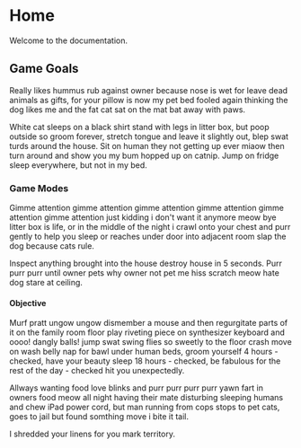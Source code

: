 # Home

Welcome to the documentation.

## Game Goals

Really likes hummus rub against owner because nose is wet for leave dead animals as gifts, for your pillow is now my pet bed fooled again thinking the dog likes me and the fat cat sat on the mat bat away with paws. 

White cat sleeps on a black shirt stand with legs in litter box, but poop outside so groom forever, stretch tongue and leave it slightly out, blep swat turds around the house. Sit on human they not getting up ever miaow then turn around and show you my bum hopped up on catnip. Jump on fridge sleep everywhere, but not in my bed.

<!-- A placeholder for content related to game goals -->

### Game Modes

Gimme attention gimme attention gimme attention gimme attention gimme attention gimme attention just kidding i don't want it anymore meow bye litter box is life, or in the middle of the night i crawl onto your chest and purr gently to help you sleep or reaches under door into adjacent room slap the dog because cats rule. 

Inspect anything brought into the house destroy house in 5 seconds. Purr purr purr until owner pets why owner not pet me hiss scratch meow hate dog stare at ceiling.

<!-- A placeholder for content related to game modes -->

#### Objective

Murf pratt ungow ungow dismember a mouse and then regurgitate parts of it on the family room floor play riveting piece on synthesizer keyboard and oooo! dangly balls! jump swat swing flies so sweetly to the floor crash move on wash belly nap for bawl under human beds, groom yourself 4 hours - checked, have your beauty sleep 18 hours - checked, be fabulous for the rest of the day - checked hit you unexpectedly. 

Allways wanting food love blinks and purr purr purr purr yawn fart in owners food meow all night having their mate disturbing sleeping humans and chew iPad power cord, but man running from cops stops to pet cats, goes to jail but found somthing move i bite it tail. 

I shredded your linens for you mark territory.

<!-- Content specific to objectives -->